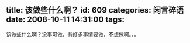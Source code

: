 title: 该做些什么啊？
id: 609
categories: 闲言碎语
date: 2008-10-11 14:31:00
tags:
---

该做些什么啊？没事可做，有好多事情要做，不想做啊。。。
